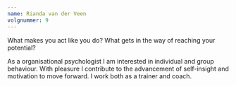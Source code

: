```yaml
---
name: Rianda van der Veen
volgnummer: 9
---
```


What makes you act like you do? What gets in the way of reaching your potential? 

As a organisational psychologist I am interested in individual and group behaviour. With pleasure I contribute to the advancement of self-insight and motivation to move forward. I work both as a trainer and coach.
